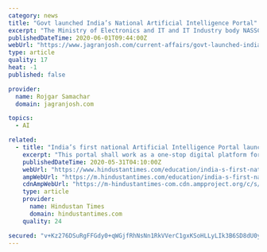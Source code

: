 ```yaml
---
category: news
title: "Govt launched India’s National Artificial Intelligence Portal"
excerpt: "The Ministry of Electronics and IT and IT Industry body NASSCOM has jointly developed Indias national Artificial Intelligence Portal called"
publishedDateTime: 2020-06-01T09:44:00Z
webUrl: "https://www.jagranjosh.com/current-affairs/govt-launched-indias-national-artificial-intelligence-portal-1591004525-1"
type: article
quality: 17
heat: -1
published: false

provider:
  name: Rojgar Samachar
  domain: jagranjosh.com

topics:
  - AI

related:
  - title: "India’s first national Artificial Intelligence Portal launched by IT minister Ravi Shankar Prasad"
    excerpt: "This portal shall work as a one-stop digital platform for AI-related developments in India, sharing of resources such as articles, startups, investment funds in AI, resources, companies and educational institutions related to AI in India."
    publishedDateTime: 2020-05-31T04:10:00Z
    webUrl: "https://www.hindustantimes.com/education/india-s-first-national-artificial-intelligence-portal-launched-by-it-minister-ravi-shankar-prasad/story-JZixqxUbTcSXRjl6fEevjP.html"
    ampWebUrl: "https://m.hindustantimes.com/education/india-s-first-national-artificial-intelligence-portal-launched-by-it-minister-ravi-shankar-prasad/story-JZixqxUbTcSXRjl6fEevjP_amp.html"
    cdnAmpWebUrl: "https://m-hindustantimes-com.cdn.ampproject.org/c/s/m.hindustantimes.com/education/india-s-first-national-artificial-intelligence-portal-launched-by-it-minister-ravi-shankar-prasad/story-JZixqxUbTcSXRjl6fEevjP_amp.html"
    type: article
    provider:
      name: Hindustan Times
      domain: hindustantimes.com
    quality: 24

secured: "v+Kz276DSuRgFFGdy0+qWGjfRhNsNn1RkVVerC1gxKSoHLLyLIk3B6SD8dU0yhen72L9O2+3ag/4vq8zflvVFtpsrka12j+dzphGF/dWsCLPkoi5fdiw7IOg00iv6tcrZJiqo9sBYpeNjWt8qSaQZxU3+VKwvPMSY5wHi/ur8esBQO3ppCu44oXkqq0YalNhauRGsp44IJWPhGuV/J/QqnzHODeVBQSZs7FXa+357G9MRsQuoOprxMm2GeDm8ZzHoEEK4c3TB/+NzQpbTUdH3JOgKVTC2etdzZP/WyLNjilW7oljL7LBccjWCXfTG/hQ0iVSvgQr0Ed/Pxd0+aAkL2V8OdG1O72RwL0FJzEVicr8MaiH/O83K2qQsqx1PNEsBatpt/8OBfl9jtixb6DNwi6zEfqu7uAX6s2aqSiiqFHsW1hD7IgW9NmC8oMFRKAtKPSiqWVTqCwPin97jIrFXf4/t2FmSNkjmGLMl3Ty1aA=;qTCQpIMAbgfwwFIgsPflWw=="
---
```



